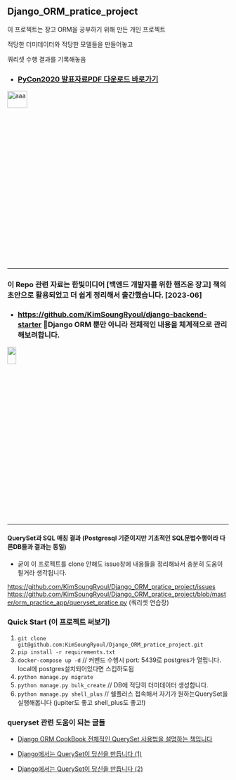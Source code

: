 ## Django_ORM_pratice_project


이 프로젝트는 장고 ORM을 공부하기 위해 만든 개인 프로젝트

적당한 더미데이터와 적당한 모델들을 만들어놓고 

쿼리셋 수행 결과를 기록해놓음

* ### [PyCon2020 발표자료PDF 다운로드 바로가기](https://github.com/KimSoungRyoul/PyCon2020-DjangoORM/issues/7)
<img alt="aaa" src="https://github.com/KimSoungRyoul/PyCon2020-DjangoORM/assets/24240623/525a1040-48a7-449a-b312-ac56ab5e59d9" width="30%" height="10%">




---

### 이 Repo 관련 자료는 한빛미디어 [백엔드 개발자를 위한 핸즈온 장고] 책의 초안으로 활용되었고 더 쉽게 정리해서 출간했습니다. [2023-06]
* ### https://github.com/KimSoungRyoul/django-backend-starter Django ORM 뿐만 아니라 전체적인 내용을 체계적으로 관리해보려합니다.
<img src="https://github.com/KimSoungRyoul/Django_ORM_pratice_project/assets/24240623/c4df85f5-92ac-4d78-bbbd-fea7de72aea4" width="20%" height="10%">


---


#### QuerySet과 SQL 매칭 결과 (Postgresql 기준이지만 기초적인 SQL문법수행이라 다른DB들과 결과는 동일)
* 굳이 이 프로젝트를 clone 안해도 issue창에 내용들을 정리해놔서 충분히 도움이 될거라 생각됩니다.

https://github.com/KimSoungRyoul/Django_ORM_pratice_project/issues
https://github.com/KimSoungRyoul/Django_ORM_pratice_project/blob/master/orm_practice_app/queryset_pratice.py  (쿼리셋 연습장)


### Quick Start (이 프로젝트 써보기) 

1. `git clone git@github.com:KimSoungRyoul/Django_ORM_pratice_project.git`
2. `pip install -r requirements.txt`
3. `docker-compose up -d`  // 커맨드 수행시 port: 5439로 postgres가 열립니다. local에 postgres설치되어있다면 스킵하도됨 
4. `python manage.py migrate`
5. `python manage.py bulk_create` // DB에 적당히 더미데이터 생성합니다.
6. `python manage.py shell_plus` // 쉘플러스 접속해서 자기가 원하는QuerySet을 실행해봅니다 (jupiter도 좋고 shell_plus도 좋고!)



### queryset 관련 도움이 되는 글들

* [Django ORM CookBook 전체적인 QuerySet 사용법을 설명하는 책입니다](https://books.agiliq.com/projects/django-orm-cookbook/en/latest/)  


* [Django에서는 QuerySet이 당신을 만듭니다 (1)](https://medium.com/deliverytechkorea/django-queryset-1-14b0cc715eb7)

* [Django에서는 QuerySet이 당신을 만듭니다 (2)](https://medium.com/deliverytechkorea/django%EC%97%90%EC%84%9C%EB%8A%94-queryset%EC%9D%B4-%EB%8B%B9%EC%8B%A0%EC%9D%84-%EB%A7%8C%EB%93%AD%EB%8B%88%EB%8B%A4-2-5f6f8c6cd7e3)



